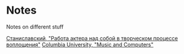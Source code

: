 # Notes
Notes on different stuff

[Станиславский, "Работа актера над собой в творческом процессе воплощения"](stanislavsky.md)
[Columbia University, "Music and Computers"](sound.md)

